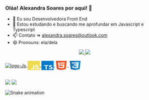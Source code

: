 ### Oláa! Alexandra Soares por aqui! 👋

- 🔭 Eu sou Desenvolvedora Front End
- 🌱 Estou estudando e buscando me aprofundar em Javascript e Typescript
- 📫 Contato => alexandra.soares@outlook.com
- 😄 Pronouns: ela/dela

<div align="center">
  <a href="https://github.com/alexandrasoares">
  <img height="180em" src="https://github-readme-stats.vercel.app/api?username=alexandrasoares&show_icons=true&theme=onedark&include_all_commits=true&count_private=true"/>
  <img height="180em" src="https://github-readme-stats.vercel.app/api/top-langs/?username=alexandrasoares&layout=compact&langs_count=7&theme=onedark"/>
</div>
  
<div style="display: inline_block"><br>
  <img align="center" alt="logo-Js" height="30" width="40" src="https://cdn.jsdelivr.net/gh/devicons/devicon/icons/angularjs/angularjs-original.svg" />
  <img align="center" alt="logo-Js" height="30" width="40" src="https://raw.githubusercontent.com/devicons/devicon/master/icons/javascript/javascript-plain.svg">
  <img align="center" alt="logo-Ts" height="30" width="40" src="https://raw.githubusercontent.com/devicons/devicon/master/icons/typescript/typescript-plain.svg">
  <img align="center" alt="logo-HTML" height="30" width="40" src="https://raw.githubusercontent.com/devicons/devicon/master/icons/html5/html5-original.svg">
  <img align="center" alt="logo-CSS" height="30" width="40" src="https://raw.githubusercontent.com/devicons/devicon/master/icons/css3/css3-original.svg">
</div>
  
##
 
<div> 
  <a href = "mailto:alexandra.soares@outlook.com"><img src="https://img.shields.io/badge/Microsoft_Outlook-0078D4?style=for-the-badge&logo=microsoft-outlook&logoColor=white" target="_blank"></a>
  <a href="https://www.linkedin.com/in/alexandra-asoares/" target="_blank"><img src="https://img.shields.io/badge/-LinkedIn-%230077B5?style=for-the-badge&logo=linkedin&logoColor=white" target="_blank"></a>  
  
  ![Snake animation](https://github.com/alexandrasoares/alexandrasoares/blob/output/github-contribution-grid-snake.svg)
</div>

